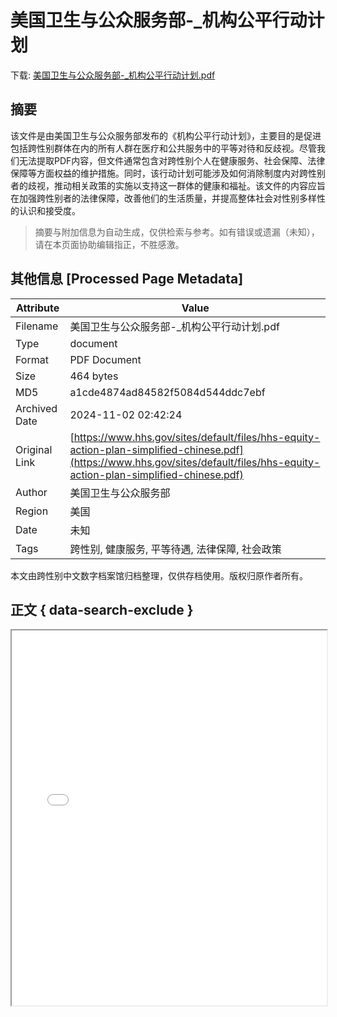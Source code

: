 # 美国卫生与公众服务部-_机构公平行动计划

<!-- tcd_download_link -->
下载: <a href="../美国卫生与公众服务部-_机构公平行动计划.pdf" download>美国卫生与公众服务部-_机构公平行动计划.pdf</a>
<!-- tcd_download_link_end -->

## 摘要

<!-- tcd_abstract -->
该文件是由美国卫生与公众服务部发布的《机构公平行动计划》，主要目的是促进包括跨性别群体在内的所有人群在医疗和公共服务中的平等对待和反歧视。尽管我们无法提取PDF内容，但文件通常包含对跨性别个人在健康服务、社会保障、法律保障等方面权益的维护措施。同时，该行动计划可能涉及如何消除制度内对跨性别者的歧视，推动相关政策的实施以支持这一群体的健康和福祉。该文件的内容应旨在加强跨性别者的法律保障，改善他们的生活质量，并提高整体社会对性别多样性的认识和接受度。

<!-- tcd_abstract_end -->

> 摘要与附加信息为自动生成，仅供检索与参考。如有错误或遗漏（未知），请在本页面协助编辑指正，不胜感激。

## 其他信息 [Processed Page Metadata]

| Attribute       | Value                                  |
|-----------------|----------------------------------------|
| Filename        | 美国卫生与公众服务部-_机构公平行动计划.pdf                             |
| Type            | document                                 |
| Format          | PDF Document                               |
| Size            | 464 bytes                           |
| MD5             | a1cde4874ad84582f5084d544ddc7ebf                                  |
| Archived Date   | 2024-11-02 02:42:24                             |
| Original Link   | [https://www.hhs.gov/sites/default/files/hhs-equity-action-plan-simplified-chinese.pdf](https://www.hhs.gov/sites/default/files/hhs-equity-action-plan-simplified-chinese.pdf)                         |
| Author          | 美国卫生与公众服务部                               |
| Region          | 美国                               |
| Date            | 未知                                 |
| Tags            | 跨性别, 健康服务, 平等待遇, 法律保障, 社会政策                                 |

本文由跨性别中文数字档案馆归档整理，仅供存档使用。版权归原作者所有。


## 正文 { data-search-exclude }

<!-- tcd_main_text -->
<iframe src="../美国卫生与公众服务部-_机构公平行动计划.pdf" width="100%" height="600px">
    <p>无法显示PDF，请下载查看。</p>
</iframe>
<!-- tcd_main_text_end -->

